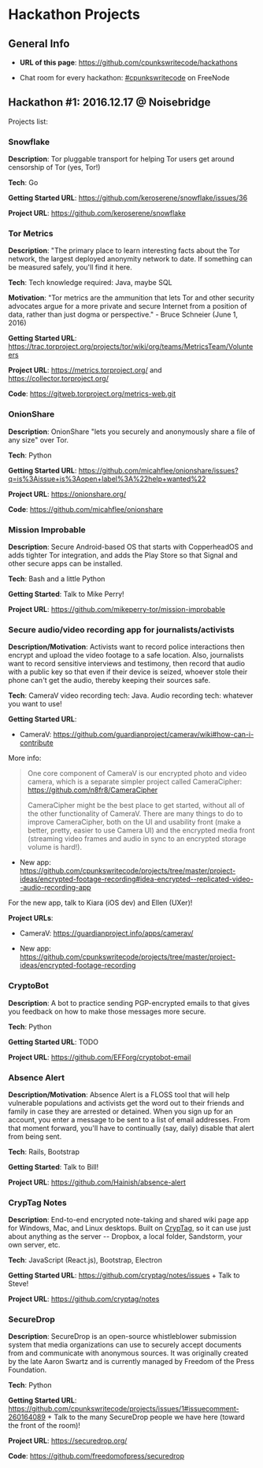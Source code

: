 # Hackathon Projects

## General Info

- **URL of this page**: <https://github.com/cpunkswritecode/hackathons>

- Chat room for every hackathon: [#cpunkswritecode](https://webchat.freenode.net/?channels=#cpunkswritecode)
on FreeNode


## Hackathon #1: 2016.12.17 @ Noisebridge

Projects list:

### Snowflake

**Description**: Tor pluggable transport for helping Tor users get
around censorship of Tor (yes, Tor!)

**Tech**: Go

**Getting Started URL**: https://github.com/keroserene/snowflake/issues/36

**Project URL**: https://github.com/keroserene/snowflake


### Tor Metrics

**Description**: "The primary place to learn interesting facts about
the Tor network, the largest deployed anonymity network to date. If
something can be measured safely, you'll find it here.

**Tech**: Tech knowledge required: Java, maybe SQL

**Motivation**: "Tor metrics are the ammunition that lets Tor and
other security advocates argue for a more private and secure Internet
from a position of data, rather than just dogma or perspective." -
Bruce Schneier (June 1, 2016)

**Getting Started URL**: https://trac.torproject.org/projects/tor/wiki/org/teams/MetricsTeam/Volunteers

**Project URL**: https://metrics.torproject.org/ and https://collector.torproject.org/

**Code**: https://gitweb.torproject.org/metrics-web.git


### OnionShare

**Description**: OnionShare "lets you securely and anonymously share a
file of any size" over Tor.

**Tech**: Python

**Getting Started URL**: https://github.com/micahflee/onionshare/issues?q=is%3Aissue+is%3Aopen+label%3A%22help+wanted%22

**Project URL**: https://onionshare.org/

**Code**: https://github.com/micahflee/onionshare


### Mission Improbable

**Description**: Secure Android-based OS that starts with CopperheadOS
and adds tighter Tor integration, and adds the Play Store so that
Signal and other secure apps can be installed.

**Tech**: Bash and a little Python

**Getting Started**: Talk to Mike Perry!

**Project URL**: https://github.com/mikeperry-tor/mission-improbable


### Secure audio/video recording app for journalists/activists

**Description/Motivation**: Activists want to record police
interactions then encrypt and upload the video footage to a safe
location. Also, journalists want to record sensitive interviews and
testimony, then record that audio with a public key so that even if
their device is seized, whoever stole their phone can't get the audio,
thereby keeping their sources safe.

**Tech**: CameraV video recording tech: Java. Audio recording tech:
whatever you want to use!

**Getting Started URL**:

- CameraV: https://github.com/guardianproject/camerav/wiki#how-can-i-contribute

More info:

> One core component of CameraV is our encrypted photo and video camera,
which is a separate simpler project called CameraCipher:
https://github.com/n8fr8/CameraCipher
>
> CameraCipher might be the best place to get started, without all of the
other functionality of CameraV. There are many things to do to improve
CameraCipher, both on the UI and usability front (make a better, pretty,
easier to use Camera UI) and the encrypted media front (streaming video
frames and audio in sync to an encrypted storage volume is hard!).

- New app: https://github.com/cpunkswritecode/projects/tree/master/project-ideas/encrypted-footage-recording#idea-encrypted--replicated-video--audio-recording-app

For the new app, talk to Kiara (iOS dev) and Ellen (UXer)!

**Project URLs**:

- CameraV: https://guardianproject.info/apps/camerav/

- New app: https://github.com/cpunkswritecode/projects/tree/master/project-ideas/encrypted-footage-recording


### CryptoBot

**Description**: A bot to practice sending PGP-encrypted emails to
that gives you feedback on how to make those messages more secure.

**Tech**: Python

**Getting Started URL**: TODO

**Project URL**: https://github.com/EFForg/cryptobot-email


### Absence Alert

**Description/Motivation**: Absence Alert is a FLOSS tool that will
help vulnerable populations and activists get the word out to their
friends and family in case they are arrested or detained.  When you
sign up for an account, you enter a message to be sent to a list of
email addresses.  From that moment forward, you'll have to continually
(say, daily) disable that alert from being sent.

**Tech**: Rails, Bootstrap

**Getting Started**: Talk to Bill!

**Project URL**: https://github.com/Hainish/absence-alert


### CrypTag Notes

**Description**: End-to-end encrypted note-taking and shared wiki page
app for Windows, Mac, and Linux desktops.  Built on
[CrypTag](https://github.com/cryptag/cryptag), so it can use just
about anything as the server -- Dropbox, a local folder, Sandstorm,
your own server, etc.

**Tech**: JavaScript (React.js), Bootstrap, Electron

**Getting Started URL**: https://github.com/cryptag/notes/issues + Talk to Steve!

**Project URL**: https://github.com/cryptag/notes


### SecureDrop

**Description**: SecureDrop is an open-source whistleblower submission
system that media organizations can use to securely accept documents
from and communicate with anonymous sources. It was originally created
by the late Aaron Swartz and is currently managed by Freedom of the
Press Foundation.

**Tech**: Python

**Getting Started URL**: https://github.com/cpunkswritecode/projects/issues/1#issuecomment-260164089 +
Talk to the many SecureDrop people we have here (toward the front of the room)!

**Project URL**: https://securedrop.org/

**Code**: https://github.com/freedomofpress/securedrop
